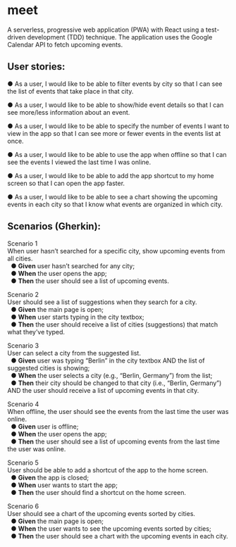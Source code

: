 # meet

A serverless, progressive web application (PWA) with React using a
test-driven development (TDD) technique. The application uses the Google
Calendar API to fetch upcoming events.

## User stories:

● As a user, I would like to be able to filter events by city so that I can see the list of events that take place in that city.

● As a user, I would like to be able to show/hide event details so that I can see more/less
information about an event.

● As a user, I would like to be able to specify the number of events I want to view in the app so that I can see more or fewer events in the events list at once.

● As a user, I would like to be able to use the app when offline so that I can see the events I viewed the last time I was online.

● As a user, I would like to be able to add the app shortcut to my home screen so that I can open the app faster.

● As a user, I would like to be able to see a chart showing the upcoming events in each city so that I know what events are organized in which city.

## Scenarios (Gherkin):

Scenario 1  
When user hasn’t searched for a specific city, show upcoming events from all cities.  
&nbsp;&nbsp;● **Given** user hasn’t searched for any city;  
&nbsp;&nbsp;● **When** the user opens the app;  
&nbsp;&nbsp;● **Then** the user should see a list of upcoming events.  
    
Scenario 2  
User should see a list of suggestions when they search for a city.  
&nbsp;&nbsp;● **Given** the main page is open;  
&nbsp;&nbsp;● **When** user starts typing in the city textbox;  
&nbsp;&nbsp;● **Then** the user should receive a list of cities (suggestions) that match what they’ve typed.  
    
Scenario 3  
User can select a city from the suggested list.  
&nbsp;&nbsp;● **Given** user was typing “Berlin” in the city textbox AND the list of suggested cities is showing;  
&nbsp;&nbsp;● **When** the user selects a city (e.g., “Berlin, Germany”) from the list;  
&nbsp;&nbsp;● **Then** their city should be changed to that city (i.e., “Berlin, Germany”) AND the user should receive a list of upcoming events in that city.  
    
Scenario 4  
When offline, the user should see the events from the last time the user was online.  
&nbsp;&nbsp;● **Given** user is offline;  
&nbsp;&nbsp;● **When** the user opens the app;  
&nbsp;&nbsp;● **Then** the user should see a list of upcoming events from the last time the user was online.  
    
Scenario 5  
User should be able to add a shortcut of the app to the home screen.  
&nbsp;&nbsp;● **Given** the app is closed;  
&nbsp;&nbsp;● **When** user wants to start the app;  
&nbsp;&nbsp;● **Then** the user should find a shortcut on the home screen.  
    
Scenario 6  
User should see a chart of the upcoming events sorted by cities.  
&nbsp;&nbsp;● **Given** the main page is open;  
&nbsp;&nbsp;● **When** the user wants to see the upcoming events sorted by cities;  
&nbsp;&nbsp;● **Then** the user should see a chart with the upcoming events in each city.  
